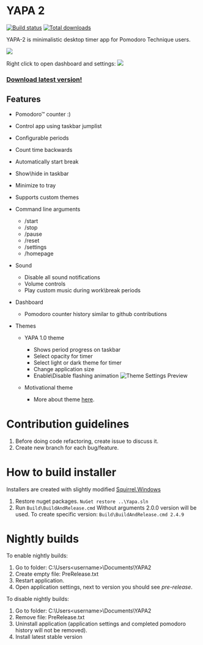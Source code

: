 YAPA 2
====
[![Build status](https://ci.appveyor.com/api/projects/status/p7k6ort2xvl35vbq?svg=true)](https://ci.appveyor.com/project/floatas/yapa-2-lffj9) [![Total downloads](https://img.shields.io/github/downloads/YetAnotherPomodoroApp/YAPA-2/total)](https://somsubhra.github.io/github-release-stats/?username=YetAnotherPomodoroApp&repository=YAPA-2&page=1&per_page=5)


YAPA-2 is minimalistic desktop timer app for Pomodoro Technique users. 

![](http://i.imgur.com/VkoEGe0.png)

Right click to open dashboard and settings:
![](http://i.imgur.com/lnhuPzx.png)

### [Download latest version!](https://github.com/YetAnotherPomodoroApp/YAPA-2/releases/latest)

Features
---------

- Pomodoro™ counter :)
- Control app using taskbar jumplist
- Configurable periods
- Count time backwards
- Automatically start break
- Show\hide in taskbar
- Minimize to tray
- Supports custom themes

- Command line arguments
  - /start
  - /stop
  - /pause
  - /reset
  - /settings
  - /homepage

- Sound
  - Disable all sound notifications
  - Volume controls
  - Play custom music during work\break periods

- Dashboard
  - Pomodoro counter history similar to github contributions

- Themes
  - YAPA 1.0 theme
    - Shows period progress on taskbar
    - Select opacity for timer
    - Select light or dark theme for timer
    - Change application size
    - Enable\Disable flashing animation
![Theme Settings Preview](http://imgur.com/ulwYfix.gif)

  - Motivational theme
    - More about theme [here](https://github.com/YetAnotherPomodoroApp/MotivationalTheme).

Contribution guidelines
===
1. Before doing code refactoring, create issue to discuss it.
2. Create new branch for each bug/feature.

How to build installer
===
Installers are created with slightly modified [Squirrel.Windows](https://github.com/floatas/Squirrel.Windows)
1. Restore nuget packages.
``NuGet restore ..\Yapa.sln``
2. Run ``Build\BuildAndRelease.cmd`` 
Without arguments 2.0.0 version will be used.
To create specific version: ``Build\BuildAndRelease.cmd 2.4.9`` 

Nightly builds
===
To enable nightly builds:
1. Go to folder: C:\Users\<username>\Documents\YAPA2
2. Create empty file: PreRelease.txt
3. Restart application.
4. Open application settings, next to version you should see *pre-release*.

To disable nightly builds:
1. Go to folder: C:\Users\<username>\Documents\YAPA2
2. Remove file: PreRelease.txt
3. Uninstall application (application settings and completed pomodoro history will not be removed).
4. Install latest stable version
